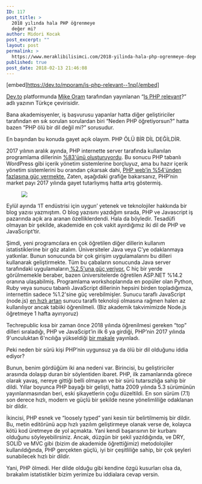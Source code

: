 ```yaml
---
ID: 117
post_title: >
  2018 yılında hala PHP öğrenmeye
  değer mi?
author: Midori Kocak
post_excerpt: ""
layout: post
permalink: >
  https://www.meraklibilisimci.com/2018-yilinda-hala-php-ogrenmeye-deger-mi/
published: true
post_date: 2018-02-13 21:46:08
---
```



[embed]https://dev.to/mporam/is-php-relevant--1np[/embed]
<p><a href="https://dev.to/mporam" target="_blank">Dev.to</a> platformunda <a href="https://twitter.com/MPOram" target="_blank">Mike Oram</a> tarafından yayınlanan “<a href="https://dev.to/mporam/is-php-relevant--1np" target="_blank">Is PHP relevant</a>?” adlı yazının Türkçe çevirisidir.</p>
<p>Bana akademisyenler, iş başvurusu yapanlar hatta diğer geliştiriciler tarafından en sık sorulan sorulardan biri “Neden PHP öğretiyorsun?” hatta bazen “PHP ölü bir dil değil mi?” sorusudur.</p>
<p>En başından bu konuda gayet açık olayım. PHP ÖLÜ BİR DİL DEĞİLDİR.</p>
<p>2017 yılının aralık ayında, PHP internette server tarafında kullanılan programlama dillerinin <a href="https://w3techs.com/technologies/overview/programming_language/all" target="_blank">%83'ünü oluşturuyordu</a>. Bu sonucu PHP tabanlı WordPress gibi içerik yönetim sistemlerine borçluyuz, ama bu hazır içerik yönetim sistemlerini bu orandan çıkarsak dahi, <a href="https://w3techs.com/technologies/overview/programming_language/all" target="_blank">PHP web’in %54'ünden fazlasına güç vermekte.</a> Zaten, aşağıdaki grafiğe bakarsanız, PHP’nin market payı 2017 yılında gayet tutarlıymış hatta artış göstermiş.</p>
<figure>

<img src="https://meraklibilisimcihome.files.wordpress.com/2018/02/f9a18-1lvc_lgzjoi9sbpj8dxcdrq.png">
</figure><p>Eylül ayında ‘IT endüstrisi için uygun’ yetenek ve teknolojiler hakkında bir blog yazısı yazmıştım. O blog yazısını yazdığım sırada, PHP ve Javascript iş pazarında açık ara aranan özelliklerdendi. Hala da böyledir. Tesadüfi olmayan bir şekilde, akademide en çok vakit ayırdığımız iki dil de PHP ve JavaScript’tir.</p>
<p>Şimdi, yeni programcılara en çok öğretilen diğer dillerin kullanım istatistiklerine bir göz atalım. Üniversiteler Java veya C’ye odaklanmaya yatkınlar. Bunun sonucunda bir çok girişim uygulamalarını bu dilleri kullanarak geliştirmekte. Tüm bu çabaların sonucunda Java server tarafındaki uygulamaların<a href="https://w3techs.com/technologies/overview/programming_language/all" target="_blank"> %2.5'una güç veriyor.</a> C hiç bir yerde görülmemekle beraber, bazen üniversitelerde öğretilen ASP.NET %14.2 oranına ulaşabilmiş. Programlama workshoplarında en popüler olan Python, Ruby veya sunucu tabanlı JavaScript dillerinin hepsini birden topladığımıza, internettin sadece %1.2'sine güç verebilmişler. Sunucu taraflı JavaScript (node.js) <a href="http://www.zdnet.com/article/javascript-explodes-on-the-server-side-with-the-growth-of-node-js/" target="_blank">en hızlı artan</a> sunucu taraflı teknoloji olmasına rağmen halen az kullanılıyor ancak tabiiki öğrenilmeli. (Biz akademik takvimimizde Node.js öğretmeye 1 hafta ayırıyoruz)</p>
<p>Techrepublic kısa bir zaman önce 2018 yılında öğrenilmesi gereken “top” dilleri sıraladığı, PHP ve JavaScipt’in ilk 6 ya girdiği, PHP’nin 2017 yılında 9'unculuktan 6'ncılığa yükseldiği <a href="https://www.techrepublic.com/article/7-programming-languages-that-every-developer-should-learn-in-2018/" target="_blank">bir makale</a> yayınladı.</p>
<p>Peki neden bir sürü kişi PHP’nin uygunsuz ya da ölü bir dil olduğunu iddia ediyor?</p>
<p>Bunun, benim gördüğüm iki ana nedeni var. Birincisi, bu geliştiriciler arasında dolaşıp duran bir söylentiden ibaret. PHP, ilk zamanlarında görece olarak yavaş, nereye gittiği belli olmayan ve bir sürü tutarsızlığa sahip bir dildi. Yıllar boyunca PHP bayağı bir gelişti, hatta 2009 yılında 5.3 sürümünün yayınlanmasından beri, eski şikayetlerin çoğu düzeltildi. En son sürüm (7.1) son derece hızlı, modern ve güçlü bir şekilde nesne yönelimliliğe odaklanan bir dildir.</p>
<p>İkincisi, PHP esnek ve “loosely typed” yani kesin tür belirtilmemiş bir dildir. Bu, metin editörünü açıp hızlı yazılım geliştirmeye olanak verse de, kolayca kötü kod üretmeye de yol açmakta. Yani kendi başarısının bir kurbanı olduğunu söyleyebilirsiniz. Ancak, düzgün bir şekil yazıldığında, ve DRY, SOLID ve MVC gibi (bizim de akademide öğrettiğimiz) metodolojiler kullanıldığında, PHP gerçekten güçlü, iyi bir çeşitliliğe sahip, bir çok şeyleri sunabilecek hızlı bir dildir.</p>
<p>Yani, PHP ölmedi. Her dilde olduğu gibi kendine özgü kusurları olsa da, bırakalım istatistikler bizim yerimize bu iddialara cevap versin.</p>